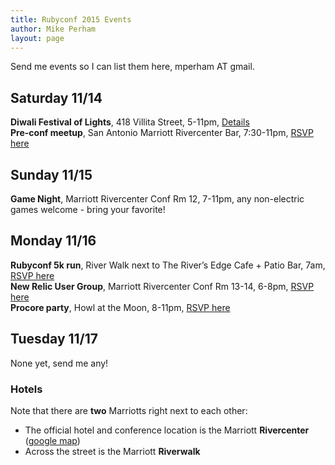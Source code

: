 ```yaml
---
title: Rubyconf 2015 Events
author: Mike Perham
layout: page
---
```


Send me events so I can list them here, mperham AT gmail.

## Saturday 11/14

**Diwali Festival of Lights**, 418 Villita Street, 5-11pm, <a
href="http://www.diwalisa.com/">Details</a><br/>
**Pre-conf meetup**, San Antonio Marriott Rivercenter Bar, 7:30-11pm, <a href="https://www.eventbrite.com/e/rubyconf-2015-pre-conference-get-together-tickets-19375343173">RSVP here</a>

## Sunday 11/15

**Game Night**, Marriott Rivercenter Conf Rm 12, 7-11pm, any non-electric games welcome - bring your favorite!

## Monday 11/16

**Rubyconf 5k run**, River Walk next to The River’s Edge Cafe + Patio Bar, 7am, <a href="https://rubyconf5k2015.eventbrite.com/">RSVP here</a><br/>
**New Relic User Group**, Marriott Rivercenter Conf Rm 13-14, 6-8pm, <a href="http://www.eventbrite.com/e/november-san-antonio-new-relic-user-group-registration-19393062171?aff=erelexporg">RSVP here</a><br/>
**Procore party**, Howl at the Moon, 8-11pm, <a href="http://procore.com/rubyconf">RSVP here</a>

## Tuesday 11/17

None yet, send me any!

### Hotels

Note that there are **two** Marriotts right next to each other:

* The official hotel and conference location is the Marriott **Rivercenter** ([google map][0])
* Across the street is the Marriott **Riverwalk**

[0]: https://www.google.com/maps/place/San+Antonio+Marriott+Rivercenter/@29.4228277,-98.4846095,18z/data=!4m2!3m1!1s0x0000000000000000:0xd50ddcaac8dc6db7
